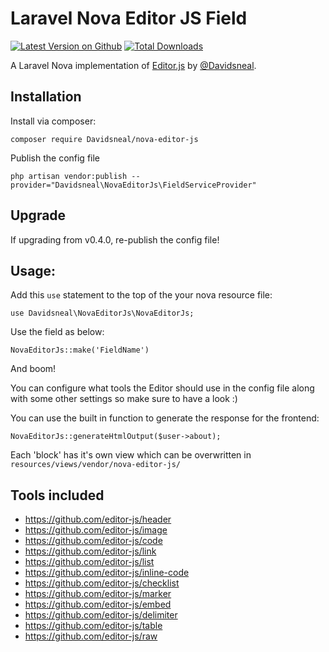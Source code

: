 # Laravel Nova Editor JS Field

[![Latest Version on Github](https://img.shields.io/github/release/Davidsneal/nova-editor-js.svg?style=flat-square)](https://packagist.org/packages/Davidsneal/nova-editor-js)
[![Total Downloads](https://img.shields.io/packagist/dt/Davidsneal/nova-editor-js.svg?style=flat-square)](https://packagist.org/packages/Davidsneal/nova-editor-js)

A Laravel Nova implementation of [Editor.js](https://github.com/codex-team/editor.js) by [@Davidsneal](https://github.com/Davidsneal).

## Installation

Install via composer:

```
composer require Davidsneal/nova-editor-js
```

Publish the config file
```
php artisan vendor:publish --provider="Davidsneal\NovaEditorJs\FieldServiceProvider"
```

## Upgrade
If upgrading from v0.4.0, re-publish the config file!

## Usage:

Add this `use` statement to the top of the your nova resource file:

```
use Davidsneal\NovaEditorJs\NovaEditorJs;
```

Use the field as below:

```
NovaEditorJs::make('FieldName')
```

And boom!

You can configure what tools the Editor should use in the config 
file along with some other settings so make sure to have a look :)

You can use the built in function to generate the response for the frontend:

```
NovaEditorJs::generateHtmlOutput($user->about);
```

Each 'block' has it's own view which can be overwritten in `resources/views/vendor/nova-editor-js/`

## Tools included
* https://github.com/editor-js/header
* https://github.com/editor-js/image
* https://github.com/editor-js/code
* https://github.com/editor-js/link
* https://github.com/editor-js/list
* https://github.com/editor-js/inline-code
* https://github.com/editor-js/checklist
* https://github.com/editor-js/marker
* https://github.com/editor-js/embed
* https://github.com/editor-js/delimiter
* https://github.com/editor-js/table
* https://github.com/editor-js/raw